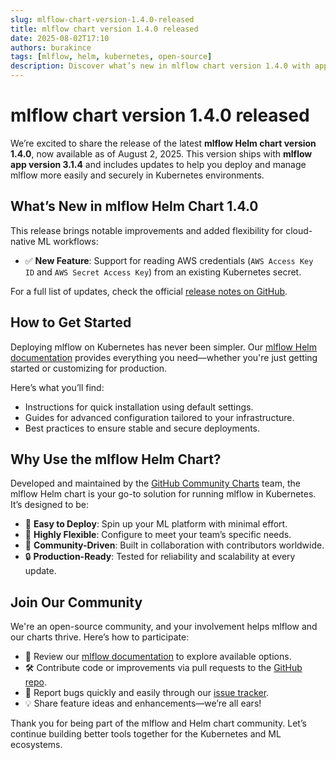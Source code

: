 ```yaml
---
slug: mlflow-chart-version-1.4.0-released
title: mlflow chart version 1.4.0 released
date: 2025-08-02T17:10
authors: burakince
tags: [mlflow, helm, kubernetes, open-source]
description: Discover what’s new in mlflow chart version 1.4.0 with app version 3.1.4, including enhanced AWS secret support and community-driven updates.
---
```


# mlflow chart version 1.4.0 released

We’re excited to share the release of the latest **mlflow Helm chart version 1.4.0**, now available as of August 2, 2025. This version ships with **mlflow app version 3.1.4** and includes updates to help you deploy and manage mlflow more easily and securely in Kubernetes environments.

<!-- truncate -->

## What’s New in mlflow Helm Chart 1.4.0

This release brings notable improvements and added flexibility for cloud-native ML workflows:

- ✅ **New Feature**: Support for reading AWS credentials (`AWS Access Key ID` and `AWS Secret Access Key`) from an existing Kubernetes secret.

For a full list of updates, check the official [release notes on GitHub](https://github.com/community-charts/helm-charts/releases/tag/mlflow-1.4.0).

## How to Get Started

Deploying mlflow on Kubernetes has never been simpler. Our [mlflow Helm documentation](https://community-charts.github.io/docs/category/mlflow) provides everything you need—whether you're just getting started or customizing for production.

Here’s what you’ll find:

- Instructions for quick installation using default settings.
- Guides for advanced configuration tailored to your infrastructure.
- Best practices to ensure stable and secure deployments.

## Why Use the mlflow Helm Chart?

Developed and maintained by the [GitHub Community Charts](https://github.com/community-charts/helm-charts) team, the mlflow Helm chart is your go-to solution for running mlflow in Kubernetes. It’s designed to be:

- 🚀 **Easy to Deploy**: Spin up your ML platform with minimal effort.
- 🧩 **Highly Flexible**: Configure to meet your team’s specific needs.
- 🤝 **Community-Driven**: Built in collaboration with contributors worldwide.
- 🔒 **Production-Ready**: Tested for reliability and scalability at every update.

## Join Our Community

We're an open-source community, and your involvement helps mlflow and our charts thrive. Here’s how to participate:

- 📘 Review our [mlflow documentation](https://community-charts.github.io/docs/category/mlflow) to explore available options.
- 🛠️ Contribute code or improvements via pull requests to the [GitHub repo](https://github.com/community-charts/helm-charts).
- 🐞 Report bugs quickly and easily through our [issue tracker](https://github.com/community-charts/helm-charts/issues).
- 💡 Share feature ideas and enhancements—we’re all ears!

Thank you for being part of the mlflow and Helm chart community. Let’s continue building better tools together for the Kubernetes and ML ecosystems.